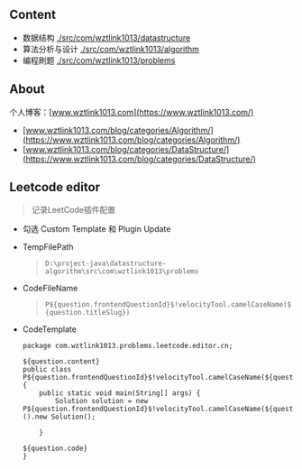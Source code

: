 ## Content
- 数据结构 [./src/com/wztlink1013/datastructure](./src/com/wztlink1013/datastructure)
- 算法分析与设计 [./src/com/wztlink1013/algorithm](./src/com/wztlink1013/algorithm)
- 编程刷题 [./src/com/wztlink1013/problems](./src/com/wztlink1013/problems)

## About
个人博客：[www.wztlink1013.com](https://www.wztlink1013.com/)

- [www.wztlink1013.com/blog/categories/Algorithm/](https://www.wztlink1013.com/blog/categories/Algorithm/)
- [www.wztlink1013.com/blog/categories/DataStructure/](https://www.wztlink1013.com/blog/categories/DataStructure/)

## Leetcode editor
> 记录LeetCode插件配置

- 勾选 Custom Template 和 Plugin Update
- TempFilePath
  > `D:\project-java\datastructure-algorithm\src\com\wztlink1013\problems`
- CodeFileName
  > `P${question.frontendQuestionId}$!velocityTool.camelCaseName(${question.titleSlug})`
- CodeTemplate

    ```
    package com.wztlink1013.problems.leetcode.editor.cn;

    ${question.content}
    public class P${question.frontendQuestionId}$!velocityTool.camelCaseName(${question.titleSlug}){
        public static void main(String[] args) {
            Solution solution = new P${question.frontendQuestionId}$!velocityTool.camelCaseName(${question.titleSlug})().new Solution();

        }

    ${question.code}
    }
    ```
